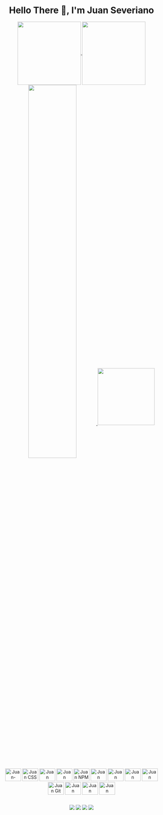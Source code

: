 <h1> Hello There 🖖, I'm Juan Severiano </h1>


<head>
  <link rel="stylesheet" href="https://cdn.jsdelivr.net/gh/devicons/devicon@v2.15.1/devicon.min.css">
</head>
<body align="center">
 <div align="center"> 
<a href="https://github.com/Juan-Severiano">
  <img height=200 align="center" src="https://github-readme-stats.vercel.app/api?username=Juan-Severiano&theme=radical&rank_icon=github&show_icons=true&repo-private=true" />

  <img height=200 align="center" src="https://github-readme-stats.vercel.app/api/top-langs?username=Juan-Severiano&layout=compact&langs_count=8&card_width=320&theme=radical&exclude_repo=Curso-JavaScript,curso_bootstrap,starwars-list,pokemon-devemdobro,Landing-Page,gatastrofic,academytaskhub-app,react-native-base-project" />
  <img width=55% align="center"  src="https://github-readme-streak-stats.herokuapp.com?user=Juan-Severiano&theme=radical&mode=weekly" />
  
   <img height="180em" src="https://quotes-github-readme.vercel.app/api?type=horizontal&theme=radical" />
</a>
</div>
    <div class="ferramentas" align="center"> 
        <br>
        <img aling="center" alt="Juan-HTML" height="40" width="50"
            src="https://cdn.jsdelivr.net/gh/devicons/devicon/icons/html5/html5-plain.svg" />
        <img aling="center" alt="Juan CSS" height="40" width="50"
            src="https://cdn.jsdelivr.net/gh/devicons/devicon/icons/css3/css3-original.svg" />
        <img aling="center" alt="Juan JavaScript" height="40" width="50"
            src="https://cdn.jsdelivr.net/gh/devicons/devicon/icons/javascript/javascript-original.svg" />
        <img aling="center" alt="Juan React" height="40" width="50"
            src="https://cdn.jsdelivr.net/gh/devicons/devicon/icons/react/react-original-wordmark.svg" />
        <img aling="center" alt="Juan NPM" height="40" width="50"
            src="https://cdn.jsdelivr.net/gh/devicons/devicon/icons/npm/npm-original-wordmark.svg" />
        <img aling="center" alt="Juan Python" height="40" width="50"
            src="https://cdn.jsdelivr.net/gh/devicons/devicon/icons/python/python-original.svg" />
        <img aling="center" alt="Juan Arduino" height="40" width="50"
            src="https://cdn.jsdelivr.net/gh/devicons/devicon/icons/arduino/arduino-original.svg" />
        <img aling="center" alt="Juan VSCODE" height="40" width="50"
            src="https://cdn.jsdelivr.net/gh/devicons/devicon/icons/vscode/vscode-original.svg" />
        <img aling="center" alt="Juan Ubuntu" height="40" width="50"
          src="https://cdn.jsdelivr.net/gh/devicons/devicon/icons/ubuntu/ubuntu-plain.svg" />
        <img aling="center" alt="Juan Git" height="40" width="50"
            src="https://cdn.jsdelivr.net/gh/devicons/devicon/icons/git/git-original.svg" />
        <img aling="center" alt="Juan Django" height="40" width="50" 
            src="https://cdn.jsdelivr.net/gh/devicons/devicon/icons/django/django-plain.svg" />
        <img aling="center" alt="Juan MySQL" height="40" width="50"
            src="https://cdn.jsdelivr.net/gh/devicons/devicon/icons/mysql/mysql-original-wordmark.svg" />
        <img aling="center" alt="Juan Gimp rapaz" height="40" width="50"
            src="https://cdn.jsdelivr.net/gh/devicons/devicon/icons/gimp/gimp-original.svg" />
    </div>

  ##


<div align="center"> 
  <a href="https://discord.gg/_juan_7" target="_blank"><img src="https://img.shields.io/badge/Discord-7289DA?style=for-the-badge&logo=discord&logoColor=white" target="_blank"></a> 
 <a href = "mailto:juansoussev@gmail.com"><img src="https://img.shields.io/badge/-Gmail-%23333?style=for-the-badge&logo=gmail&logoColor=white" target="_blank"></a>
  <a href="https://www.linkedin.com/in/francisco-juan-severiano-a939b9241/" target="_blank"><img src="https://img.shields.io/badge/-LinkedIn-%230077B5?style=for-the-badge&logo=linkedin&logoColor=white" target="_blank"></a>
   <a href="https://t.me/@juansev616" target="_blank"><img src="https://img.shields.io/badge/Telegram-2CA5E0?style=for-the-badge&logo=telegram&logoColor=white"></a>
</div>


</body>
